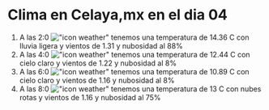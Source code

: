 # Clima en Celaya,mx en el dia 04

1. A las 2:0 !["icon weather"](http://openweathermap.org/img/w/10n.png) tenemos una temperatura de 14.36 C con lluvia ligera y  vientos de 1.31 y nubosidad al 88%
1. A las 4:0 !["icon weather"](http://openweathermap.org/img/w/02n.png) tenemos una temperatura de 12.44 C con cielo claro y  vientos de 1.22 y nubosidad al 8%
1. A las 6:0 !["icon weather"](http://openweathermap.org/img/w/02n.png) tenemos una temperatura de 10.89 C con cielo claro y  vientos de 1.16 y nubosidad al 8%
1. A las 8:0 !["icon weather"](http://openweathermap.org/img/w/04n.png) tenemos una temperatura de 13 C con nubes rotas y  vientos de 1.16 y nubosidad al 75%
